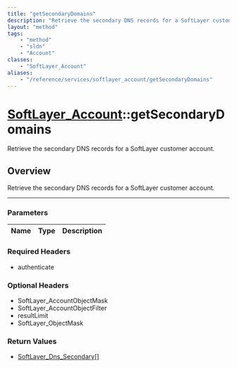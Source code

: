 ```yaml
---
title: "getSecondaryDomains"
description: "Retrieve the secondary DNS records for a SoftLayer customer account."
layout: "method"
tags:
    - "method"
    - "sldn"
    - "Account"
classes:
    - "SoftLayer_Account"
aliases:
    - "/reference/services/softlayer_account/getSecondaryDomains"
---
```

# [SoftLayer_Account](/reference/services/SoftLayer_Account)::getSecondaryDomains


Retrieve the secondary DNS records for a SoftLayer customer account.


## Overview 
Retrieve the secondary DNS records for a SoftLayer customer account.

-----

### Parameters 
|Name | Type | Description |
| --- | --- | --- |


### Required Headers
* authenticate


### Optional Headers
* SoftLayer_AccountObjectMask
* SoftLayer_AccountObjectFilter
* resultLimit
* SoftLayer_ObjectMask

### Return Values
* <a href='/reference/datatypes/SoftLayer_Dns_Secondary'>SoftLayer_Dns_Secondary[] </a>




